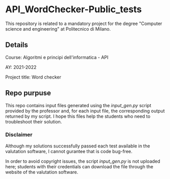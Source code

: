 # API_WordChecker-Public_tests
This repository is related to a mandatory project for the degree "Computer science and engineering" at Politecnico di Milano.

## Details
Course: Algoritmi e principi dell'informatica - API

AY: 2021-2022

Project title: Word checker

## Repo purpuse
This repo contains input files generated using the _input_gen.py_ script provided by the professor and, for each input file, the corresponding output returned by my script.
I hope this files help the students who need to troubleshoot their solution.

### Disclaimer
Although my solutions successfully passed each test available in the valutation software, I cannot gurantee that is code bug-free.

In order to avoid copyright issues, the script _input_gen.py_ is not uploaded here; students with their credentials can download the file through the website of the valutation software.
